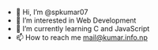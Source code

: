 - 👋 Hi, I’m @spkumar07
- 👀 I’m interested in Web Development
- 🌱 I’m currently learning C and JavaScript
- 📫 How to reach me mail@kumar.info.np
